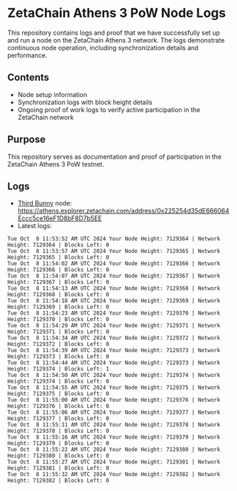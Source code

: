 # ZetaChain Athens 3 PoW Node Logs
This repository contains logs and proof that we have successfully set up and run a node on the ZetaChain Athens 3 network. The logs demonstrate continuous node operation, including synchronization details and performance.

## Contents
- Node setup information
- Synchronization logs with block height details
- Ongoing proof of work logs to verify active participation in the ZetaChain network

## Purpose
This repository serves as documentation and proof of participation in the ZetaChain Athens 3 PoW testnet.

## Logs

- [Third Bunny](https://thirdbunny.xyz/) node: https://athens.explorer.zetachain.com/address/0x225254d35dE666064Eccc5ce16eF1D8bF8D7b5EE
- Latest logs:
```
Tue Oct  8 11:53:52 AM UTC 2024 Your Node Height: 7129364 | Network Height: 7129364 | Blocks Left: 0
Tue Oct  8 11:53:57 AM UTC 2024 Your Node Height: 7129365 | Network Height: 7129365 | Blocks Left: 0
Tue Oct  8 11:54:02 AM UTC 2024 Your Node Height: 7129366 | Network Height: 7129366 | Blocks Left: 0
Tue Oct  8 11:54:07 AM UTC 2024 Your Node Height: 7129367 | Network Height: 7129367 | Blocks Left: 0
Tue Oct  8 11:54:13 AM UTC 2024 Your Node Height: 7129368 | Network Height: 7129368 | Blocks Left: 0
Tue Oct  8 11:54:18 AM UTC 2024 Your Node Height: 7129369 | Network Height: 7129369 | Blocks Left: 0
Tue Oct  8 11:54:23 AM UTC 2024 Your Node Height: 7129370 | Network Height: 7129370 | Blocks Left: 0
Tue Oct  8 11:54:29 AM UTC 2024 Your Node Height: 7129371 | Network Height: 7129371 | Blocks Left: 0
Tue Oct  8 11:54:34 AM UTC 2024 Your Node Height: 7129372 | Network Height: 7129372 | Blocks Left: 0
Tue Oct  8 11:54:39 AM UTC 2024 Your Node Height: 7129373 | Network Height: 7129373 | Blocks Left: 0
Tue Oct  8 11:54:44 AM UTC 2024 Your Node Height: 7129373 | Network Height: 7129374 | Blocks Left: 1
Tue Oct  8 11:54:50 AM UTC 2024 Your Node Height: 7129374 | Network Height: 7129374 | Blocks Left: 0
Tue Oct  8 11:54:55 AM UTC 2024 Your Node Height: 7129375 | Network Height: 7129375 | Blocks Left: 0
Tue Oct  8 11:55:00 AM UTC 2024 Your Node Height: 7129376 | Network Height: 7129376 | Blocks Left: 0
Tue Oct  8 11:55:06 AM UTC 2024 Your Node Height: 7129377 | Network Height: 7129377 | Blocks Left: 0
Tue Oct  8 11:55:11 AM UTC 2024 Your Node Height: 7129378 | Network Height: 7129378 | Blocks Left: 0
Tue Oct  8 11:55:16 AM UTC 2024 Your Node Height: 7129379 | Network Height: 7129379 | Blocks Left: 0
Tue Oct  8 11:55:22 AM UTC 2024 Your Node Height: 7129380 | Network Height: 7129380 | Blocks Left: 0
Tue Oct  8 11:55:27 AM UTC 2024 Your Node Height: 7129381 | Network Height: 7129381 | Blocks Left: 0
Tue Oct  8 11:55:32 AM UTC 2024 Your Node Height: 7129382 | Network Height: 7129382 | Blocks Left: 0
```
